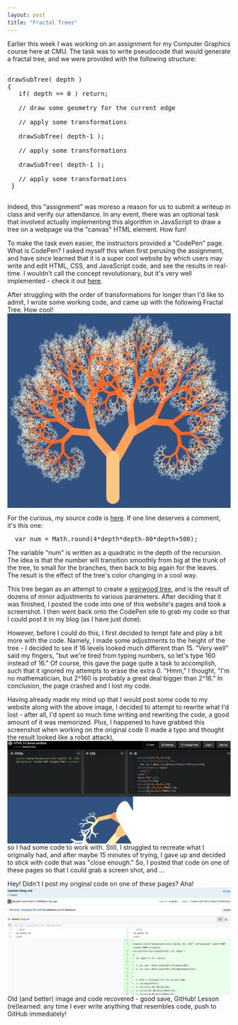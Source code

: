 ```yaml
---
layout: post
title: "Fractal Trees"
---
```


Earlier this week I was working on an assignment for my Computer Graphics course here at CMU. The task was to write pseudocode that would generate a fractal tree, and we were provided with the following structure:

<pre> 
drawSubTree( depth )
{
   if( depth == 0 ) return;
   
   // draw some geometry for the current edge
   
   // apply some transformations

   drawSubTree( depth-1 );

   // apply some transformations

   drawSubTree( depth-1 );

   // apply some transformations
 }
 </pre>
Indeed, this "assignment" was moreso a reason for us to submit a writeup in class and verify our attendance. In any event, there was an optional task that involved actually implementing this algorithm in JavaScript to draw a tree on a webpage via the "canvas" HTML element. How fun!

To make the task even easier, the instructors provided a "CodePen" page. What is CodePen? I asked myself this when first perusing the assignment, and have since learned that it is a super cool website by which users may write and edit HTML, CSS, and JavaScript code, and see the results in real-time. I wouldn't call the concept revolutionary, but it's very well implemented - check it out [here](https://codepen.io).

After struggling with the order of transformations for longer than I'd like to admit, I wrote some working code, and came up with the following Fractal Tree. How cool!
<img style="margin:0px auto;display:block;width:600px;" src="/images/tree.png" />

For the curious, my source code is [here](/documents/tree.txt). If one line deserves a comment, it's this one:
<pre>  var num = Math.round(4*depth*depth-80*depth+500);</pre>
The variable "num" is written as a quadratic in the depth of the recursion. The idea is that the number will transition smoothly from big at the trunk of the tree, to small for the branches, then back to big again for the leaves. The result is the effect of the tree's color changing in a cool way.

This tree began as an attempt to create a [weirwood tree](/images/weirwood.jpg), and is the result of dozens of minor adjustments to various parameters. After deciding that it was finished, I posted the code into one of this website's pages and took a screenshot. I then went back onto the CodePen site to grab my code so that I could post it in my blog (as I have just done). 

However, before I could do this, I first decided to tempt fate and play a bit more with the code. Namely, I made some adjustments to the height of the tree - I decided to see if 16 levels looked much different than 15. "Very well" said my fingers, "but we're tired from typing numbers, so let's type 160 instead of 16." Of course, this gave the page quite a task to accomplish, such that it ignored my attempts to erase the extra 0. "Hmm," I thought, "I'm no mathematician, but 2^160 is probably a great deal bigger than 2^16." In conclusion, the page crashed and I lost my code. 

Having already made my mind up that I would post <em>some</em> code to my website along with the above image, I decided to attempt to rewrite what I'd lost - after all, I'd spent so much time writing and rewriting the code, a good amount of it was memorized. Plus, I happened to have grabbed this screenshot when working on the original code (I made a typo and thought the result looked like a robot attack), 
<img style="margin:0px auto;display:block;width:600px;" src="/images/attack.png" />
so I had some code to work with. Still, I struggled to recreate what I originally had, and after maybe 15 minutes of trying, I gave up and decided to stick with code that was "close enough." So, I posted that code on one of these pages so that I could grab a screen shot, and ... 

Hey! Didn't I post my original code on one of these pages? Aha!
<img style="margin:0px auto;display:block;width:600px;" src="/images/githist.png" />
Old (and better) image and code recovered - good save, GitHub! Lesson (re)learned: any time I ever write anything that resembles code, push to GitHub immediately!
